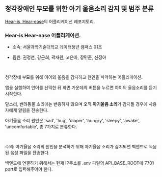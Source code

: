 ## 청각장애인 부모를 위한 아기 울음소리 감지 및 범주 분류

[Hear-is, Hear-ease](https://github.com/Hear-is-Hear-ease/.github)의 어플리케이션 레포지토리.

### Hear-is Hear-ease 어플리케이션.

- 소속: 서울과학기술대학교 데이터청년 캠퍼스 01조

- 팀원: 권정연, 강근희, 곽재원, 고은아, 장민준, 신정아

<br>

청각장애 부모를 위해 아이의 울음을 감지하고 원인을 파악하는 어플리케이션.

앱을 실행하여 언어를 선택한 뒤 화면 가운데의 버튼을 누르면 아이의 울음소리를 듣기 시작한다.

말소리, 반려동물 소리에는 반응하지 않으며 오직 **아기울음 소리**가 감지될 경우에 사용자에게 알림을 전송한다.

아기울음 소리 원인은 'sad', 'hug', 'diaper', 'hungry', 'sleepy', 'awake', 'uncomfortable', 총 7가지로 분류한다.

<br>

주의: 아기울음 소리의 원인을 분석하기 위해 아기울음 소리가 감지되면 백앤드로 녹음된 음성 파일을 전송한다.

백엔드에 연결하기 위해서는 현재 IP주소를 .env 파일의 API_BASE_ROOT에 7701 port로 입력해주어야 한다.
